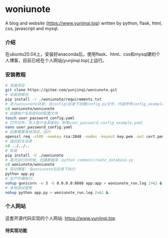 # woniunote
A blog and website (https://www.yunjinqi.top) written by python, flask, html, css, javascript and mysql.

### 介绍
在ubuntu20.04上，安装好anaconda后，使用flask、html、css和mysql建的个人博客，目前已经在个人网站(yunjinqi.top)上运行。


### 安装教程
```bash
# 克隆项目
git clone https://gitee.com/yunjinqi/woniunote.git
# 安装依赖包
pip install -r ./woniunote/requirements.txt
# 进入woniunote目录，在configs目录下创建config.py文件，内容参考config_example.py，修改数据库配置
cd woniunote/woniunote
# 创建账户名和密码的配置文件
touch user_password_config.yaml
# 打开文件，写入账户名和密码，参考user_password_config_example.yaml
nano user_password_config.yaml
# 如果需要本地测试，运行
openssl req -x509 -newkey rsa:2048 -nodes -keyout key.pem -out cert.pem -days 365
# 返回到主目录
cd ../../..
# 安装
pip install -U ./woniunote
# 首次运行的时候，创建数据库：python common/create_database.py
cd woniunote/woniunote
# 启动博客: 在woniunote包目录下执行
python app.py
# 生产环境执行: 
nohup gunicorn -w 3 -b 0.0.0.0:8888 app:app > woniunote_run.log 2>&1 &
# 本地测试使用
nohup python app.py > woniunote_run.log 2>&1 &
```







### 个人网站

这套开源代码实现的个人网站: https://www.yunjinqi.top


#### 待实现功能



